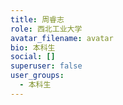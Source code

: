 ```yaml
---
title: 周睿志
role: 西北工业大学
avatar_filename: avatar
bio: 本科生
social: []
superuser: false
user_groups:
  - 本科生
---
```

